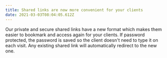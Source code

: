 ```yaml
---
title: Shared links are now more convenient for your clients
date: 2021-03-03T08:04:05.612Z
---
```

Our private and secure shared links have a new format which makes them easier to bookmark and access again for your clients. If password protected, the password is saved so the client doesn't need to type it on each visit. Any existing shared link will automatically redirect to the new one.
